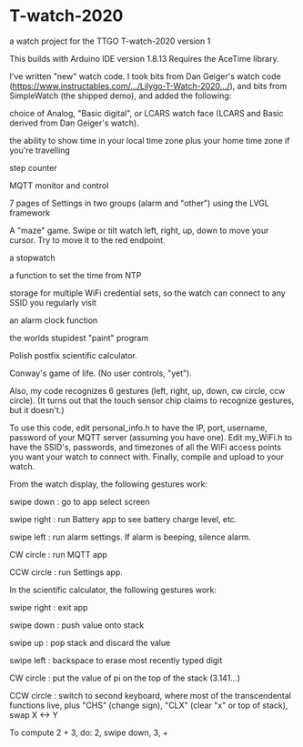 # T-watch-2020
a watch project for the TTGO T-watch-2020 version 1

This builds with Arduino IDE version 1.8.13
Requires the AceTime library.

I've written "new" watch code.
I took bits from Dan Geiger's watch code (https://www.instructables.com/.../Lilygo-T-Watch-2020.../),
and bits from SimpleWatch (the shipped demo), and added the following:

choice of Analog, "Basic digital", or LCARS watch face  (LCARS and Basic derived from Dan Geiger's watch).

the ability to show time in your local time zone plus your home time zone if you're travelling

step counter

MQTT monitor and control

7 pages of Settings in two groups (alarm and "other") using the LVGL framework

A "maze" game.  Swipe or tilt watch left, right, up, down to move your cursor.  Try to move it to the red endpoint.

a stopwatch

a function to set the time from NTP

storage for multiple WiFi credential sets, so the watch can connect to any SSID you regularly visit

an alarm clock function

the worlds stupidest "paint" program

Polish postfix scientific calculator.

Conway's game of life.  (No user controls, "yet").

Also, my code recognizes 6 gestures (left, right, up, down, cw circle, ccw circle).
(It turns out that the touch sensor chip claims to recognize gestures, but it doesn't.)

To use this code, edit personal_info.h to have the IP, port, username, password of your MQTT server
(assuming you have one).  Edit my_WiFi.h to have the SSID's, passwords, and timezones of all the
WiFi access points you want your watch to connect with.  Finally, compile and upload to your watch.

From the watch display, the following gestures work:

swipe down  : go to app select screen

swipe right : run Battery app to see battery charge level, etc.

swipe left  : run alarm settings.  If alarm is beeping, silence alarm.

CW circle   : run MQTT app

CCW circle  : run Settings app.

In the scientific calculator, the following gestures work:

swipe right : exit app

swipe down  : push value onto stack

swipe up    : pop stack and discard the value

swipe left  : backspace to erase most recently typed digit

CW circle   : put the value of pi on the top of the stack (3.141...)

CCW circle  : switch to second keyboard, where most of the transcendental functions live, plus "CHS" (change sign), "CLX" (clear "x" or top of stack), swap X <-> Y

To compute 2 + 3, do: 2, swipe down, 3, +

